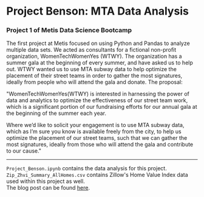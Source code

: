 # Project Benson: MTA Data Analysis
### Project 1 of Metis Data Science Bootcamp  

The first project at Metis focused on using Python and Pandas to analyze multiple data sets. We acted as consultants for a fictional non-profit organization, WomenTechWomenYes (WTWY). The organization has a summer gala at the beginning of every summer, and have asked us to help out. WTWY wanted us to use MTA subway data to help optimize the placement of their street teams in order to gather the most signatures, ideally from people who will attend the gala and donate. The proposal:

"WomenTechWomenYes(WTWY) is interested in harnessing the power of data and analytics to optimize the effectiveness of our street team work, which is a significant portion of our fundraising efforts for our annual gala at the beginning of the summer each year.

Where we’d like to solicit your engagement is to use MTA subway data, which as I’m sure you know is available freely from the city, to help us optimize the placement of our street teams, such that we can gather the most signatures, ideally from those who will attend the gala and contribute to our cause."    

---

`Project_Benson.ipynb` contains the data analysis for this project.  
`Zip_Zhvi_Summary_AllHomes.csv` contains Zillow's Home Value Index data used within this project as well.  
The blog post can be found [here](https://zachheick.github.io/MTA-Data-Analysis/).

